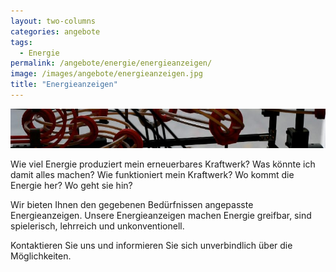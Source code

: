 ```yaml
---
layout: two-columns
categories: angebote
tags:
  - Energie
permalink: /angebote/energie/energieanzeigen/
image: /images/angebote/energieanzeigen.jpg
title: "Energieanzeigen"
---
```

<div class="angebot-top-wide"><img title="Energieanzeigen" src="/images/angebote/energieanzeigen_sub.jpg"></div>

Wie viel Energie produziert mein erneuerbares Kraftwerk? Was könnte ich damit alles machen? Wie funktioniert mein Kraftwerk? Wo kommt die Energie her? Wo geht sie hin?

Wir bieten Ihnen den gegebenen Bedürfnissen angepasste Energieanzeigen. Unsere Energieanzeigen machen Energie greifbar, sind spielerisch, lehrreich und unkonventionell.

Kontaktieren Sie uns und informieren Sie sich unverbindlich über die Möglichkeiten.
